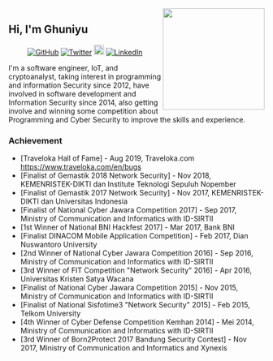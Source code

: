 <img align='right' src='https://user-images.githubusercontent.com/5713670/87202985-820dcb80-c2b6-11ea-9f56-7ec461c497c3.gif' width='200"'>

## Hi, I'm Ghuniyu

<p align="center">
	<a href="https://github.com/ghuniyu"><img src="https://img.shields.io/github/followers/ghuniyu.svg?label=GitHub&style=social" alt="GitHub"></a>
	<a href="https://twitter.com/ghuniyu"><img src="https://img.shields.io/twitter/follow/ghuniyu?label=Twitter&style=social" alt="Twitter"></a>
  <a href="https://instagram.com/ghuniyu"><img src="https://png.pngtree.com/element_our/md/20180626/md_5b321ca31d522.jpg" width="20" alt="Instagram"></a>
	<a href="https://www.linkedin.com/in/ghuniyu"><img src="https://img.shields.io/badge/LinkedIn--_.svg?style=social&logo=linkedin" alt="LinkedIn"></a>
</p>

I'm a software engineer, IoT, and cryptoanalyst, taking interest in programming and information Security since 2012, have involved in software development and Information Security since 2014, also getting involve and winning some competition about Programming and Cyber Security to improve the skills and experience.

### Achievement

* [Traveloka Hall of Fame] - Aug 2019, Traveloka.com https://www.traveloka.com/en/bugs
* [Finalist of Gemastik 2018 Network Security] - Nov 2018, KEMENRISTEK-DIKTI dan Institute Teknologi Sepuluh Nopember
* [Finalist of Gemastik 2017 Network Security] - Nov 2017, KEMENRISTEK-DIKTI dan Universitas Indonesia
* [Finalist of National Cyber Jawara Competition 2017] - Sep 2017, Ministry of Communication and Informatics with ID-SIRTII 
* [1st Winner of National BNI Hackfest 2017] - Mar 2017, Bank BNI 
* [Finalist DINACOM Mobile Application Competition] - Feb 2017, Dian Nuswantoro University 
* [2nd Winner of National Cyber Jawara Competition 2016] - Sep 2016, Ministry of Communication and Informatics with ID-SIRTII
* [3rd Winner of FIT Competition "Network Security" 2016] - Apr 2016, Universitas Kristen Satya Wacana 
* [Finalist of National Cyber Jawara Competition 2015] - Nov 2015, Ministry of Communication and Informatics with ID-SIRTII 
* [Finalist of National Sisfotime3 "Network Security" 2015] - Feb 2015, Telkom University 
* [4th Winner of Cyber Defense Competition Kemhan 2014] - Mei 2014, Ministry of Communication and Informatics with ID-SIRTII 
* [3rd Winner of Born2Protect 2017 Bandung Security Contest] - Nov 2017, Ministry of Communication and Informatics and Xynexis
